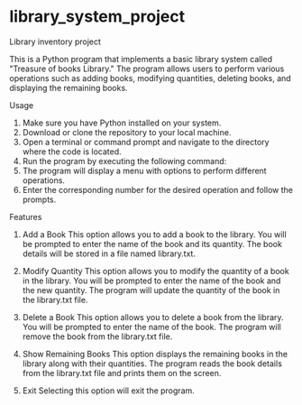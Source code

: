 # library_system_project
Library inventory project

This is a Python program that implements a basic library system called "Treasure of books Library." The program allows users to perform various operations such as adding books, modifying quantities, deleting books, and displaying the remaining books.

Usage
1.	Make sure you have Python installed on your system.
2.	Download or clone the repository to your local machine.
3.	Open a terminal or command prompt and navigate to the directory where the code is located.
4.	Run the program by executing the following command:
5.	The program will display a menu with options to perform different operations.
6.	Enter the corresponding number for the desired operation and follow the prompts.

Features
1. Add a Book
This option allows you to add a book to the library. You will be prompted to enter the name of the book and its quantity. The book details will be stored in a file named library.txt.

2. Modify Quantity
This option allows you to modify the quantity of a book in the library. You will be prompted to enter the name of the book and the new quantity. The program will update the quantity of the book in the library.txt file.

3. Delete a Book
This option allows you to delete a book from the library. You will be prompted to enter the name of the book. The program will remove the book from the library.txt file.

4. Show Remaining Books
This option displays the remaining books in the library along with their quantities. The program reads the book details from the library.txt file and prints them on the screen.
5. Exit
Selecting this option will exit the program.


